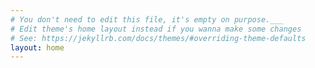 ```yaml
---
# You don't need to edit this file, it's empty on purpose.___
# Edit theme's home layout instead if you wanna make some changes
# See: https://jekyllrb.com/docs/themes/#overriding-theme-defaults
layout: home
---
```

